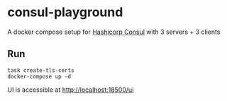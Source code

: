 # consul-playground

A docker compose setup for [Hashicorp Consul](https://www.consul.io/) with 3 servers + 3 clients
## Run

```shell
task create-tls-certs
docker-compose up -d
```

UI is accessible at [http://localhost:18500/ui](http://localhost:18500/ui)
